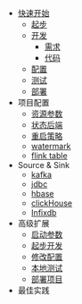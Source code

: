 <!-- docs/_sidebar.md -->
* [快速开始](zh-cn/quickstart?id=%e5%bf%ab%e9%80%9f%e5%bc%80%e5%a7%8b)
    - [起步](zh-cn/quickstart?id=%e8%b5%b7%e6%ad%a5)
    - [开发](zh-cn/quickstart?id=%e5%bc%80%e5%8f%91)
      - [需求](zh-cn/quickstart?id=%e9%9c%80%e6%b1%82)
      - [代码](zh-cn/quickstart?id=%e4%bb%a3%e7%a0%81)
    - [配置](zh-cn/quickstart?id=%e9%85%8d%e7%bd%ae) 
    - [测试](zh-cn/quickstart?id=%e6%b5%8b%e8%af%95) 
    - [部署](zh-cn/quickstart?id=%e9%83%a8%e7%bd%b2) 
* 项目配置
    - [资源参数]()
    - [状态后端]()
    - [重启策略]()
    - [watermark]()
    - [flink table]()
* Source & Sink
    - [kafka]()
    - [jdbc]()
    - [hbase]()
    - [clickHouse]()
    - [Infixdb]()    
* 高级扩展
    - [启动参数]()
    - [起步开发]()
    - [修改配置]()
    - [本地测试]()
    - [部署项目]()
* 最佳实践    
